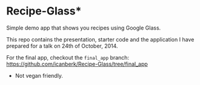 Recipe-Glass*
=============

Simple demo app that shows you recipes using Google Glass.

This repo contains the presentation, starter code and the application I have prepared for a talk on 24th of October, 2014.

For the final app, checkout the `final_app` branch: https://github.com/icanberk/Recipe-Glass/tree/final_app

* Not vegan friendly.